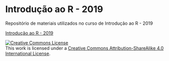 # Introdução ao R - 2019

Repositório de materiais utilizados no curso de Introdução ao R - 2019

[Introdução ao R - 2019](https://iaracpassos.gitlab.io/introR2019/)

<a rel="license" href="http://creativecommons.org/licenses/by-sa/4.0/"><img alt="Creative Commons License" style="border-width:0" src="https://i.creativecommons.org/l/by-sa/4.0/88x31.png" /></a><br />This work is licensed under a <a rel="license" href="http://creativecommons.org/licenses/by-sa/4.0/">Creative Commons Attribution-ShareAlike 4.0 International License</a>.
